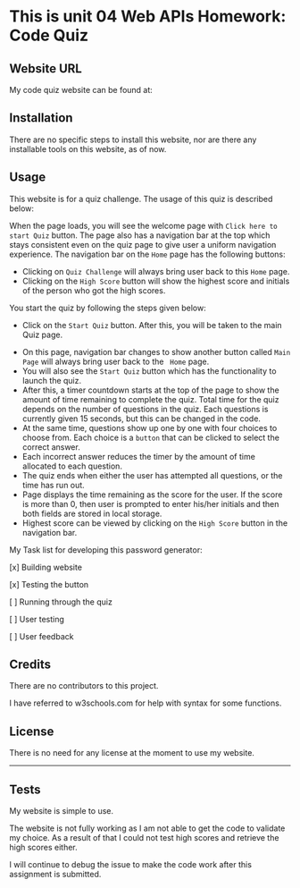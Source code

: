 # This is unit 04 Web APIs Homework: Code Quiz

## Website URL

My code quiz website can be found at:  

## Installation

There are no specific steps to install this website, nor are there any installable tools on this website, as of now.


## Usage 

This website is for a quiz challenge. The usage of this quiz is described below:

When the page loads, you will see the welcome page with `Click here to start Quiz` button. The page also has a navigation bar at the top which stays consistent even on the quiz page to give user a uniform navigation experience. The navigation bar on the `Home` page has the following buttons:

* Clicking on `Quiz Challenge` will always bring user back to this `Home` page.
* Clicking on the `High Score` button will show the highest score and initials of the person who got the high scores.


You start the quiz by following the steps given below:

* Click on the `Start Quiz` button. After this, you will be taken to the main Quiz page. 
- On this page, navigation bar changes to show another button called `Main Page` will always bring user back to the ` Home` page. 
- You will also see the `Start Quiz` button which has the functionality to launch the quiz.
- After this, a timer countdown starts at the top of the page to show the amount of time remaining to complete the quiz. Total time for the quiz depends on the number of questions in the quiz. Each questions is currently given 15 seconds, but this can be changed in the code.
- At the same time, questions show up one by one with four choices to choose from. Each choice is a `button` that can be clicked to select the correct answer.
- Each incorrect answer reduces the timer by the amount of time allocated to each question.
- The quiz ends when either the user has attempted all questions, or the time has run out.
- Page displays the time remaining as the score for the user. If the score is more than 0, then user is prompted to enter his/her initials and then both fields are stored in local storage.
- Highest score can be viewed by clicking on the `High Score` button in the navigation bar.

My Task list for developing this password generator:

[x] Building website

[x] Testing the button

[ ] Running through the quiz

[ ] User testing

[ ] User feedback 


## Credits

There are no contributors to this project.

I have referred to w3schools.com for help with syntax for some functions.


## License

There is no need for any license at the moment to use my website.

---

## Tests

My website is simple to use. 

The website is not fully working as I am not able to get the code to validate my choice. As a result of that I could not test high scores and retrieve the high scores either.

I will continue to debug the issue to make the code work after this assignment is submitted.
